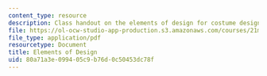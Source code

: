 ```yaml
---
content_type: resource
description: Class handout on the elements of design for costume design.
file: https://ol-ocw-studio-app-production.s3.amazonaws.com/courses/21m-732-beginning-costume-design-and-construction-fall-2008/80a71a3e099405c9b76d0c50453dc78f_design.pdf
file_type: application/pdf
resourcetype: Document
title: Elements of Design
uid: 80a71a3e-0994-05c9-b76d-0c50453dc78f
---
```

